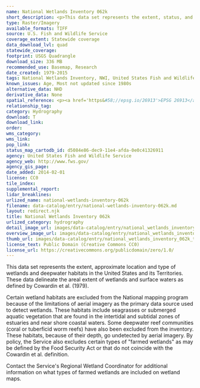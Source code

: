 ```yaml
---
name: National Wetlands Inventory 062k
short_description: <p>This data set represents the extent, status, and approximate location of current and historic NWI wetland mapping projects.</p>
type: Raster/Imagery
available_formats: TIFF
source: U.S. Fish and Wildlife Service
coverage_extent: Statewide coverage
data_download_lvl: quad
statewide_coverage: 
footprint: USGS Quadrangle
download_size: 336 MB
recommended_use: Basemap, Research
date_created: 1979-2015
tags: National Wetlands Inventory, NWI, United States Fish and Wildlife, USFWS, Texas, Species, Habitat, Ecological, Aquatic, Deepwater, Coast
known_issues: Age, Most not updated since 1980s
alternative_data: NHD
derivative_data: None
spatial_reference: <p><a href='https&#58;//epsg.io/26913'>EPSG 26913</a>, <a href='https&#58;//epsg.io/26914'>EPSG 26914</a>, <a href='https&#58;//epsg.io/26915'>EPSG 26915</a></p>
relationship_tag: 
category: Hydrography
download: T
download_link: 
order: 
wms_category: 
wms_link: 
pop_link: 
status_map_cartodb_id: d5084e86-dec9-11e4-afda-0e0c41326911
agency: United States Fish and Wildlife Service
agency_web: http://www.fws.gov/
agency_gis_page: 
date_added: 2014-02-01
license: CC0
tile_index: 
supplemental_report: 
lidar_breaklines: 
urlized_name: national-wetlands-inventory-062k
filename: data-catalog/entry/national-wetlands-inventory-062k.md
layout: redirect.njk
title: National Wetlands Inventory 062k
urlized_category: hydrography
detail_image_url: images/data-catalog/entry/national_wetlands_inventory_062k_detail.jpg
overview_image_url: images/data-catalog/entry/national_wetlands_inventory_062k_overview.jpg
thumb_url: images/data-catalog/entry/national_wetlands_inventory_062k_th.jpg
license_text: Public Domain (Creative Commons CC0)
license_url: https://creativecommons.org/publicdomain/zero/1.0/
---
```


This data set represents the extent, approximate location and type of wetlands and deepwater habitats in the United States and its Territories. These data delineate the areal extent of wetlands and surface waters as defined by Cowardin et al. (1979). 

Certain wetland habitats are excluded from the National mapping program because of the limitations of aerial imagery as the primary data source used to detect wetlands. These habitats include seagrasses or submerged aquatic vegetation that are found in the intertidal and subtidal zones of estuaries and near shore coastal waters. Some deepwater reef communities (coral or tuberficid worm reefs) have also been excluded from the inventory. These habitats, because of their depth, go undetected by aerial imagery. By policy, the Service also excludes certain types of "farmed wetlands" as may be defined by the Food Security Act or that do not coincide with the Cowardin et al. definition. 

Contact the Service's Regional Wetland Coordinator for additional information on what types of farmed wetlands are included on wetland maps.



